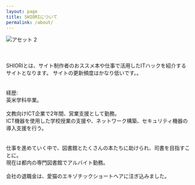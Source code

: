 ```yaml
---
layout: page
title: SHIORIについて
permalink: /about/
---
```




![アセット 2](https://user-images.githubusercontent.com/112707839/198044795-42848205-95f0-4fed-8974-37b521b9a93d.png)
<br>
<br>
<br>
<br>
SHIORIとは、サイト制作者のおススメ本や仕事で活用したITハックを紹介するサイトとなります。
サイトの更新頻度はかなり低いです。。
<br><br><br>
経歴:
<br>
英米学科卒業。
<br>
<br>
文教向けICT企業で2年間、営業支援として勤務。
<br>
ICT機器を使用した学校授業の支援や、ネットワーク構築、セキュリティ機器の導入支援を行う。
<br>
<br><br>
仕事を進めていく中で、図書館とたくさんの本たちに助けられ、司書を目指すことに。
<br>
現在は都内の専門図書館でアルバイト勤務。
<br>
<br>
会社の退職金は、愛猫のエキゾチックショートヘアに注ぎ込みました。
